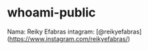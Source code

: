 # whoami-public

Nama: Reiky Efabras
intagram: [@reikyefabras] (https://www.instagram.com/reikyefabras/)
